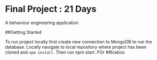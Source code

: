 # Final Project : 21 Days

A behaviour engineering application

##Getting Started 

To run project locally first create new connection to MongoDB to run the database. Locally navigate to local repository where project has been cloned and 
```npm install```. Then run npm start. FOr 
##Icebox

